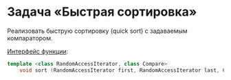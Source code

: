 # Задача «Быстрая сортировка»

Реализовать быструю сортировку (quick sort) с задаваемым компаратором.

<a href="http://www.cplusplus.com/reference/algorithm/sort/">Интерфейс функции</a>:

```cpp
template <class RandomAccessIterator, class Compare>
    void sort (RandomAccessIterator first, RandomAccessIterator last, Compare comp);
```
